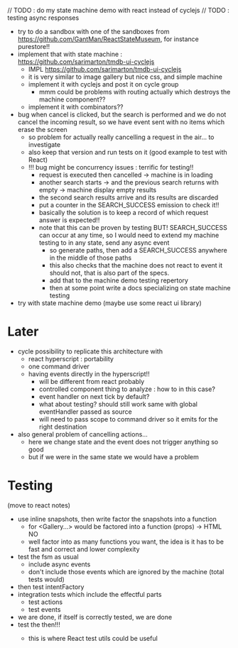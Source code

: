 // TODO : do my state machine demo with react instead of cyclejs
// TODO : testing async responses
- try to do a sandbox with one of the sandboxes from https://github.com/GantMan/ReactStateMuseum,
 for instance purestore!!
- implement that with state machine : https://github.com/sarimarton/tmdb-ui-cyclejs
  - IMPL https://github.com/sarimarton/tmdb-ui-cyclejs
  - it is very similar to image gallery but nice css, and simple machine
  - implement it with cyclejs and post it on cycle group
    - mmm could be problems with routing actually which destroys the machine component??
  - implement it with combinators??
- bug when cancel is clicked, but the search is performed and we do not cancel the incoming 
result, so we have event sent with no items which erase the screen
  - so problem for actually really cancelling a request in the air... to investigate
  - also keep that version and run tests on it (good example to test with React)
  - !!! bug might be concurrency issues : terrific for testing!!
    - request is executed then cancelled -> machine is in loading
    - another search starts -> and the previous search returns with empty -> machine display 
    empty results
    - the second search results arrive and its results are discarded
    - put a counter in the SEARCH_SUCCESS emission to check it!!
    - basically the solution is to keep a record of which request answer is expected!!
    - note that this can be proven by testing BUT! SEARCH_SUCCESS can occur at any time, so I 
    would need to extend my machine testing to in any state, send any async event
      - so generate paths, then add a SEARCH_SUCCESS anywhere in the middle of those paths
      - this also checks that the machine does not react to event it should not, that is also 
      part of the specs.
      - add that to the machine demo testing repertory
      - then at some point write a docs specializing on state machine testing
- try with state machine demo (maybe use some react ui library)

# Later
- cycle possibility to replicate this architecture with
  - react hyperscript : portability
  - one command driver
  - having events directly in the hyperscript!!
    - will be different from react probably
    - controlled component thing to analyze : how to in this case?
    - event handler on next tick by default?
    - what about testing? should still work same with global eventHandler passed as source
    - will need to pass scope to command driver so it emits for the right destination
- also general problem of cancelling actions... 
  - here we change state and the event does not trigger anything so good
  - but if we were in the same state we would have a problem

# Testing
(move to react notes) 
- use inline snapshots, then write factor the snapshots into a function
  - for <Gallery...> would be factored into a function (props) -> HTML NO
  - well factor into as many functions you want, the idea is it has to be fast and correct and 
  lower complexity
- test the fsm as usual
  - include async events
  - don't include those events which are ignored by the machine (total tests would)
- then test intentFactory
- integration tests which include the effectful parts
  - test actions
  - test events
- we are done, if <Machine> itself is correctly tested, we are done
- test the <Machine> then!!!
  - this is where React test utils could be useful
